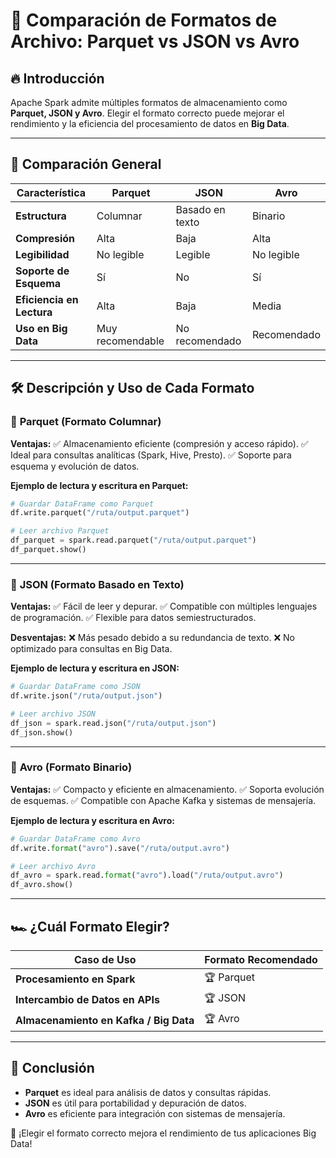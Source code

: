 # 📂 Comparación de Formatos de Archivo: Parquet vs JSON vs Avro

## 🔥 Introducción
Apache Spark admite múltiples formatos de almacenamiento como **Parquet, JSON y Avro**. Elegir el formato correcto puede mejorar el rendimiento y la eficiencia del procesamiento de datos en **Big Data**.

---

## 📌 Comparación General
| Característica | Parquet | JSON | Avro |
|--------------|--------|------|------|
| **Estructura** | Columnar | Basado en texto | Binario |
| **Compresión** | Alta | Baja | Alta |
| **Legibilidad** | No legible | Legible | No legible |
| **Soporte de Esquema** | Sí | No | Sí |
| **Eficiencia en Lectura** | Alta | Baja | Media |
| **Uso en Big Data** | Muy recomendable | No recomendado | Recomendado |

---

## 🛠️ Descripción y Uso de Cada Formato

### 🔹 **Parquet** (Formato Columnar)
**Ventajas:**
✅ Almacenamiento eficiente (compresión y acceso rápido).
✅ Ideal para consultas analíticas (Spark, Hive, Presto).
✅ Soporte para esquema y evolución de datos.

**Ejemplo de lectura y escritura en Parquet:**
```python
# Guardar DataFrame como Parquet
df.write.parquet("/ruta/output.parquet")

# Leer archivo Parquet
df_parquet = spark.read.parquet("/ruta/output.parquet")
df_parquet.show()
```

---

### 🔹 **JSON** (Formato Basado en Texto)
**Ventajas:**
✅ Fácil de leer y depurar.
✅ Compatible con múltiples lenguajes de programación.
✅ Flexible para datos semiestructurados.

**Desventajas:**
❌ Más pesado debido a su redundancia de texto.
❌ No optimizado para consultas en Big Data.

**Ejemplo de lectura y escritura en JSON:**
```python
# Guardar DataFrame como JSON
df.write.json("/ruta/output.json")

# Leer archivo JSON
df_json = spark.read.json("/ruta/output.json")
df_json.show()
```

---

### 🔹 **Avro** (Formato Binario)
**Ventajas:**
✅ Compacto y eficiente en almacenamiento.
✅ Soporta evolución de esquemas.
✅ Compatible con Apache Kafka y sistemas de mensajería.

**Ejemplo de lectura y escritura en Avro:**
```python
# Guardar DataFrame como Avro
df.write.format("avro").save("/ruta/output.avro")

# Leer archivo Avro
df_avro = spark.read.format("avro").load("/ruta/output.avro")
df_avro.show()
```

---

## 🏎️ ¿Cuál Formato Elegir?
| Caso de Uso | Formato Recomendado |
|------------|------------------|
| **Procesamiento en Spark** | 🏆 Parquet |
| **Intercambio de Datos en APIs** | 🏆 JSON |
| **Almacenamiento en Kafka / Big Data** | 🏆 Avro |

---

## 🎯 Conclusión
- **Parquet** es ideal para análisis de datos y consultas rápidas.
- **JSON** es útil para portabilidad y depuración de datos.
- **Avro** es eficiente para integración con sistemas de mensajería.

🚀 ¡Elegir el formato correcto mejora el rendimiento de tus aplicaciones Big Data!


